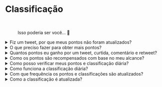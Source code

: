 # Classificação

<figure><img src="../../../.gitbook/assets/Prometheus_Throne.png" alt="" width="375"><figcaption><p>Isso poderia ser você... 👀</p></figcaption></figure>

<details>

<summary>Fiz um tweet, por que meus pontos não foram atualizados?</summary>

Atualizamos os dados a cada 24 horas, então sua pontuação será atualizada de acordo. Tenha em mente que um tweet precisa ter uma certa quantidade de engajamento (visualizações, curtidas, comentários, retweets) para ser contado pelo [LunarCrush](lunarcrush-test.md). Isso pode resultar em um atraso de até 48 horas. Vale ressaltar que não há limite para o número de tweets que você pode postar em um dia. Ao tweetar com frequência e consistência, os atrasos de processamento do LunarCrush têm um impacto menor.

</details>

<details>

<summary>O que preciso fazer para obter mais pontos?</summary>

Para garantir a maior pontuação da temporada, o objetivo é buscar a posição mais alta no ranking a cada dia. Estar consistentemente entre os 300 primeiros participantes forma uma base sólida, mas alcançar uma posição proeminente é uma conquista que garante o máximo de pontos.

Manter uma presença regular é crucial para não perder pontos diários. Para otimizar ainda mais seus pontos diários, considere as melhores práticas a seguir:

Utilize a pontuação de influência do [LunarCrush](lunarcrush-test.md). Mantenha uma programação consistente de postagens (10-40 vezes por dia para os principais influenciadores). Use $tickers e #hashtags precisos (#XBorg, $XBG e #XBG). Ofereça conteúdo valioso para engajar seus seguidores. Interaja com postagens relevantes, especialmente aquelas relacionadas a tokens, exchanges ou NFTs pelos quais você é apaixonado. Priorize o apelo visual usando imagens de alta qualidade. Marque outras pessoas influentes e figuras notáveis associadas aos tokens em que você se concentra. Evite o uso excessivo de hashtags irrelevantes para evitar spam.

</details>

<details>

<summary>Quantos pontos eu ganho por um tweet, curtida, comentário e retweet?</summary>

Como dependemos do [LunarCrush](lunarcrush-test.md), não atribuímos pontos para ações isoladas. O LunarCrush mede seu engajamento geral com o projeto XBorg ao longo do dia e gera um ranking. Com base nesse ranking diário, o jogador acumula pontos. Para mais detalhes sobre como o ranking de influência é gerado, consulte as [Perguntas Frequentes do LunarCrush](https://lunarcrush.com/faq/how-does-lunarcrush-calculate-social-influence).

</details>

<details>

<summary>Como os pontos são recompensados com base no meu alcance?</summary>

As atividades de engajamento acumulativo, que englobam ações como tweets, curtidas, retweets, comentários e seguidores, desempenham um papel na determinação do seu ranking diário de influenciador, conforme medido pelo LunarCrush. O XBorg atribui pontos diariamente ao longo da fase com base nesse ranking. Alcançar uma posição mais alta no final da fase resulta em uma recompensa mais substancial.

</details>

<details>

<summary>Como posso verificar meus pontos e classificação diária?</summary>

Visite <mark style="color:red;">**{LINK PARA A CLASSIFICAÇÃO}**</mark>. A classificação é atualizada a cada 24 horas.

</details>

<details>

<summary>Como funciona a classificação diária?</summary>

Com base na sua classificação, calculada e medida nas últimas 24 horas pelo LunarCrush, você recebe pontos diariamente.

Os pontos são atribuídos da seguinte forma:

<img src="../../../.gitbook/assets/points_distribution.png" alt="" data-size="original">

Se sua classificação ficar abaixo do 300º lugar, você não receberá pontos naquele dia. Mas essa é a vantagem dessa classificação: todos os dias você tem uma nova chance de se destacar.

Esperamos que essa explicação esclareça como os pontos são acumulados.

</details>

<details>

<summary>Com que frequência os pontos e classificações são atualizados?</summary>

Realizamos a extração de dados diariamente e atribuímos pontos aos 300 principais influenciadores do dia. Como resultado, a classificação muda a cada 24 horas.

</details>

<details>

<summary>Como a classificação é atualizada?</summary>

A cada dia, você ganha pontos de acordo com sua classificação diária. Esses pontos são acumulados diariamente para compilar a classificação. Essa classificação desempenha um papel crucial na determinação de suas recompensas no final da fase de qualificação ou temporada.

</details>